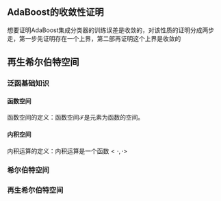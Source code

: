 ## AdaBoost的收敛性证明

想要证明AdaBoost集成分类器的训练误差是收敛的，对该性质的证明分成两步走，第一步先证明存在一个上界，第二部再证明这个上界是收敛的





## 再生希尔伯特空间

### 泛函基础知识

#### 函数空间

函数空间的定义：函数空间$\mathcal{F}$是元素为函数的空间。

#### 内积空间

内积运算的定义：内积运算是一个函数$<\cdot,\cdot>$

### 希尔伯特空间

#### 



### 再生希尔伯特空间
